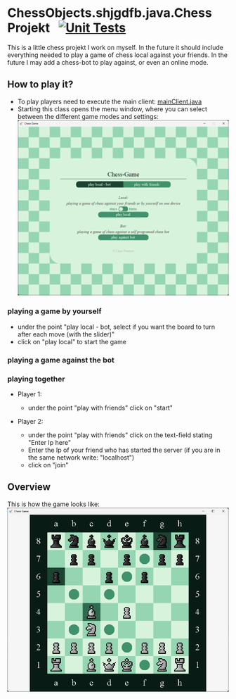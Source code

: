 # ChessObjects.shjgdfb.java.Chess Projekt &nbsp; [![Unit Tests](https://github.com/CL1nu5/ChessPlatform/actions/workflows/automatedUnitTests.yml/badge.svg)](https://github.com/CL1nu5/ChessPlatform/actions/workflows/automatedUnitTests.yml)

This is a little chess projekt I work on myself. 
In the future it should include everything needed to play a game of chess local against your friends. 
In the future I may add a chess-bot to play against, or even an online mode.

## How to play it?
- To play  players need to execute the main client:
  [mainClient.java](src/shjgdfb/java/Main/MainClient.java)
- Starting this class opens the menu window, where you can select between the different game modes and settings:
  ![menu-panel](resources/ReadMe/menu-panel.png)

### playing a game by yourself
- under the point "play local - bot, select if you want the board to turn after each move (with the slider)"
- click on "play local" to start the game

### playing a game against the bot

### playing together

- Player 1:  
  - under the point "play with friends" click on "start"
  
- Player 2:
   - under the point "play with friends" click on the text-field stating "Enter Ip here"
   - Enter the Ip of your friend who has started the server (if you are in the same network write: "localhost")
   - click on "join"
  
## Overview
This is how the game looks like: \
![chess-board](resources/ReadMe/chess-board.png)
